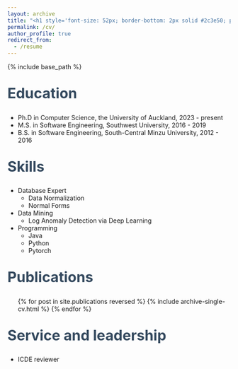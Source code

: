 ```yaml
---
layout: archive
title: "<h1 style='font-size: 52px; border-bottom: 2px solid #2c3e50; padding-bottom: 15px; '>CV</h1>"
permalink: /cv/
author_profile: true
redirect_from:
  - /resume
---
```


{% include base_path %}
<style>
  h2 {
    font-size: 32px !important;  /* subtitle size */
    color: #34495e;
    margin-top: 2rem;
  }
</style>
## Education
* Ph.D in Computer Science, the University of Auckland, 2023 - present
* M.S. in Software Engineering, Southwest University, 2016 - 2019
* B.S. in Software Engineering, South-Central Minzu University, 2012 - 2016

  
## Skills
* Database Expert
  * Data Normalization
  * Normal Forms
* Data Mining
  * Log Anomaly Detection via Deep Learning
* Programming 
  * Java
  * Python
  * Pytorch

## Publications
  <ul>{% for post in site.publications reversed %}
    {% include archive-single-cv.html %}
  {% endfor %}</ul>
   
## Service and leadership
* ICDE reviewer

